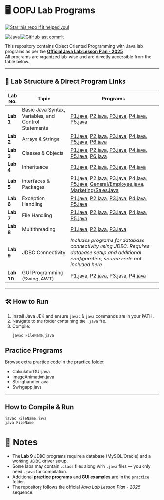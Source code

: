 # 🖥️ OOPJ Lab Programs
<p align="left">
  <a href="https://github.com/tarunkrjaiswal/OOPJ/stargazers">
    <img src="https://img.shields.io/badge/⭐-Star%20this%20repo%20if%20it%20helped-BF91F3?style=for-the-badge&logo=github" alt="Star this repo if it helped you!" />
  </a>
</p>

[![Java](https://img.shields.io/badge/Java-Programming-orange)](https://www.oracle.com/java/)
[![GitHub last commit](https://img.shields.io/github/last-commit/tarunkrjaiswal/OOPJ)](https://github.com/tarunkrjaiswal/OOPJ/commits/main)



This repository contains Object Oriented Programming with Java lab programs as per the [**Official Java Lab Lesson Plan - 2025**](./Java%20Lab%20Lesson%20Plan%20Final-2025.pdf).  
All programs are organized lab-wise and are directly accessible from the table below.



---

## 📂 Lab Structure & Direct Program Links

| Lab No. | Topic | Programs |
|---------|-------|----------|
| **Lab 1** | Basic Java Syntax, Variables, and Control Statements | [P1.java](https://github.com/tarunkrjaiswal/OOPJ/blob/main/lab%201/P1.java), [P2.java](https://github.com/tarunkrjaiswal/OOPJ/blob/main/lab%201/P2.java), [P3.java](https://github.com/tarunkrjaiswal/OOPJ/blob/main/lab%201/P3.java), [P4.java](https://github.com/tarunkrjaiswal/OOPJ/blob/main/lab%201/P4.java), [P5.java](https://github.com/tarunkrjaiswal/OOPJ/blob/main/lab%201/P5.java) |
| **Lab 2** | Arrays & Strings | [P1.java](https://github.com/tarunkrjaiswal/OOPJ/blob/main/lab%202/P1.java), [P2.java](https://github.com/tarunkrjaiswal/OOPJ/blob/main/lab%202/P2.java), [P3.java](https://github.com/tarunkrjaiswal/OOPJ/blob/main/lab%202/P3.java), [P4.java](https://github.com/tarunkrjaiswal/OOPJ/blob/main/lab%202/P4.java), [P5.java](https://github.com/tarunkrjaiswal/OOPJ/blob/main/lab%202/P5.java), [P6.java](https://github.com/tarunkrjaiswal/OOPJ/blob/main/lab%202/P6.java) |
| **Lab 3** | Classes & Objects | [P1.java](https://github.com/tarunkrjaiswal/OOPJ/blob/main/lab%203/P1.java), [P2.java](https://github.com/tarunkrjaiswal/OOPJ/blob/main/lab%203/P2.java), [P3.java](https://github.com/tarunkrjaiswal/OOPJ/blob/main/lab%203/P3.java), [P4.java](https://github.com/tarunkrjaiswal/OOPJ/blob/main/lab%203/P4.java), [P5.java](https://github.com/tarunkrjaiswal/OOPJ/blob/main/lab%203/P5.java), [P6.java](https://github.com/tarunkrjaiswal/OOPJ/blob/main/lab%203/P6.java) |
| **Lab 4** | Inheritance | [P1.java](https://github.com/tarunkrjaiswal/OOPJ/blob/main/lab%204/P1.java), [P2.java](https://github.com/tarunkrjaiswal/OOPJ/blob/main/lab%204/P2.java), [P3.java](https://github.com/tarunkrjaiswal/OOPJ/blob/main/lab%204/P3.java), [P4.java](https://github.com/tarunkrjaiswal/OOPJ/blob/main/lab%204/P4.java) |
| **Lab 5** | Interfaces & Packages | [P1.java](https://github.com/tarunkrjaiswal/OOPJ/blob/main/lab%205/P1.java), [P2.java](https://github.com/tarunkrjaiswal/OOPJ/blob/main/lab%205/P2.java), [P3.java](https://github.com/tarunkrjaiswal/OOPJ/blob/main/lab%205/P3.java), [P4.java](https://github.com/tarunkrjaiswal/OOPJ/blob/main/lab%205/P4.java), [P5.java](https://github.com/tarunkrjaiswal/OOPJ/blob/main/lab%205/P5.java), [General/Employee.java](https://github.com/tarunkrjaiswal/OOPJ/blob/main/lab%205/General/Employee.java), [Marketing/Sales.java](https://github.com/tarunkrjaiswal/OOPJ/blob/main/lab%205/Marketing/Sales.java) |
| **Lab 6** | Exception Handling | [P1.java](https://github.com/tarunkrjaiswal/OOPJ/blob/main/lab%206/P1.java), [P2.java](https://github.com/tarunkrjaiswal/OOPJ/blob/main/lab%206/P2.java), [P3.java](https://github.com/tarunkrjaiswal/OOPJ/blob/main/lab%206/P3.java), [P4.java](https://github.com/tarunkrjaiswal/OOPJ/blob/main/lab%206/P4.java), [P5.java](https://github.com/tarunkrjaiswal/OOPJ/blob/main/lab%206/P5.java) |
| **Lab 7** | File Handling | [P1.java](https://github.com/tarunkrjaiswal/OOPJ/blob/main/lab%207/P1.java), [P2.java](https://github.com/tarunkrjaiswal/OOPJ/blob/main/lab%207/P2.java), [P3.java](https://github.com/tarunkrjaiswal/OOPJ/blob/main/lab%207/P3.java), [P4.java](https://github.com/tarunkrjaiswal/OOPJ/blob/main/lab%207/P4.java), [P5.java](https://github.com/tarunkrjaiswal/OOPJ/blob/main/lab%207/P5.java) |
| **Lab 8** | Multithreading | [P1.java](https://github.com/tarunkrjaiswal/OOPJ/blob/main/lab%208/P1.java), [P2.java](https://github.com/tarunkrjaiswal/OOPJ/blob/main/lab%208/P2.java), [P3.java](https://github.com/tarunkrjaiswal/OOPJ/blob/main/lab%208/P3.java) |
| **Lab 9** | JDBC Connectivity | _Includes programs for database connectivity using JDBC. Requires database setup and additional configuration; source code not included here._ |
| **Lab 10** | GUI Programming (Swing, AWT) | [P1.java](https://github.com/tarunkrjaiswal/OOPJ/blob/main/lab%2010/P1.java), [P2.java](https://github.com/tarunkrjaiswal/OOPJ/blob/main/lab%2010/P2.java), [P3.java](https://github.com/tarunkrjaiswal/OOPJ/blob/main/lab%2010/P3.java), [P4.java](https://github.com/tarunkrjaiswal/OOPJ/blob/main/lab%2010/P4.java) |

---

## 🛠️ How to Run

1. Install Java JDK and ensure `javac` & `java` commands are in your PATH.
2. Navigate to the folder containing the `.java` file.
3. Compile:
   ```bash
   javac FileName.java


##  Practice Programs
Browse extra practice code in the [practice folder](https://github.com/tarunkrjaiswal/OOPJ/tree/main/practice):
- CalculatorGUI.java  
- ImageAnimation.java  
- Stringhandler.java  
- Swingapp.java  

---

##  How to Compile & Run
```bash
javac FileName.java
java FileName
```

# 📝 Notes

- The **Lab 9** JDBC programs require a database (MySQL/Oracle) and a working JDBC driver setup.  
- Some labs may contain `.class` files along with `.java` files — you only need `.java` for compilation.
- Additional **practice programs** and **GUI examples** are in the `practice` folder.
- The repository follows the official *Java Lab Lesson Plan - 2025* sequence.
